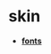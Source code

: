 <!-- generated by markdown-notes-tree -->

# skin

<!-- optional markdown-notes-tree directory description starts here -->

<!-- optional markdown-notes-tree directory description ends here -->

- [**fonts**](fonts)
